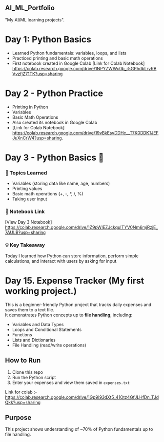 ## AI_ML_Portfolio
"My AI/ML learning projects".
# Day 1: Python Basics
- Learned Python fundamentals: variables, loops, and lists
- Practiced printing and basic math operations
- First notebook created in Google Colab
  [Link for Colab Notebook] https://colab.research.google.com/drive/1NPYZWWc0b_r5GPhdbLryRBVvzfjZ71TK?usp=sharing
  
# Day 2 - Python Practice 
- Printing in Python
- Variables
- Basic Math Operations
- Also created its notebook in Google Colab
- [Link for Colab Notebook] https://colab.research.google.com/drive/19vBkEsvDDHc__T7K0DDK1JEFJuXnCrW4?usp=sharing.

# Day 3 - Python Basics 🐍

### 📘 Topics Learned
- Variables (storing data like name, age, numbers)
- Printing values
- Basic math operations (+, -, *, /, %)
- Taking user input

### 📝 Notebook Link
[View Day 3 Notebook] https://colab.research.google.com/drive/1Z9pWIEZJckquITYV0Nm6mjRzjE_7AULB?usp=sharing

### 💡 Key Takeaway
Today I learned how Python can store information, perform simple calculations, and interact with users by asking for input.

# Day 15. Expense Tracker (My first working project.)

This is a beginner-friendly Python project that tracks daily expenses and saves them to a text file.  
It demonstrates Python concepts up to **file handling**, including:

- Variables and Data Types  
- Loops and Conditional Statements  
- Functions  
- Lists and Dictionaries  
- File Handling (read/write operations)

## How to Run
1. Clone this repo
2. Run the Python script
3. Enter your expenses and view them saved in `expenses.txt`

Link for colab :- https://colab.research.google.com/drive/1Gp9I93dXt5_41Otz4GfJLHfDn_TJdQkk?usp=sharing

## Purpose
This project shows understanding of ~70% of Python fundamentals up to file handling.
